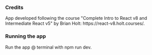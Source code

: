 <h3>Credits</h1>
App developed following the course "Complete Intro to React v8
and Intermediate React v5" by Brian Holt: https://react-v8.holt.courses/.

<h3>Running the app</h3>
Run the app @ terminal with npm run dev.
